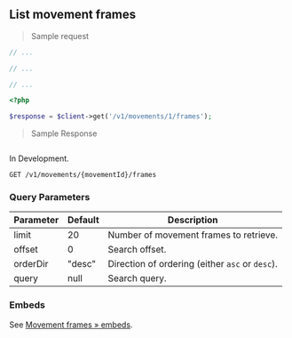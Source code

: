 ## List movement frames

> Sample request

```java
// ...
```

```c
// ...
```

```csharp
// ...
```

```php
<?php

$response = $client->get('/v1/movements/1/frames');
```

> Sample Response

```json

```

<aside class="warning">
In Development.
</aside>

`GET /v1/movements/{movementId}/frames`

### Query Parameters

Parameter | Default | Description
--------- | ------- | -----------
limit | 20 | Number of movement frames to retrieve.
offset | 0 | Search offset.
orderDir | "desc" | Direction of ordering (either `asc` or `desc`).
query | null | Search query.

### Embeds

See [Movement frames &raquo; embeds](#embeds-for-movement-frames).
